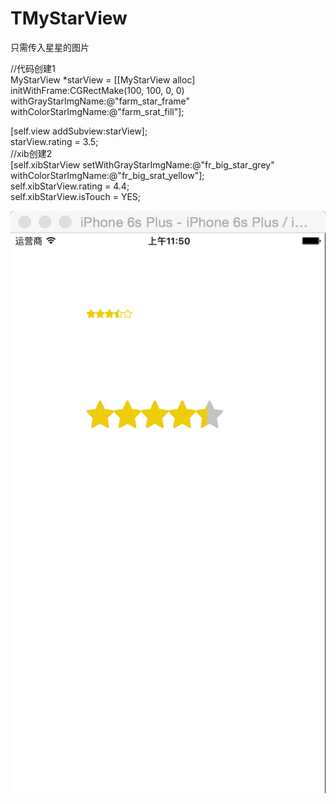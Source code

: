 # TMyStarView

只需传入星星的图片  

//代码创建1  
MyStarView *starView = [[MyStarView alloc] initWithFrame:CGRectMake(100, 100, 0, 0) withGrayStarImgName:@"farm_star_frame" withColorStarImgName:@"farm_srat_fill"];    

[self.view addSubview:starView];    
starView.rating = 3.5;    
//xib创建2    
[self.xibStarView setWithGrayStarImgName:@"fr_big_star_grey" withColorStarImgName:@"fr_big_srat_yellow"];    
self.xibStarView.rating = 4.4;    
self.xibStarView.isTouch = YES;    


![image](https://github.com/tikeyc/TMyStarView/raw/master/ReadMe/screen.png)